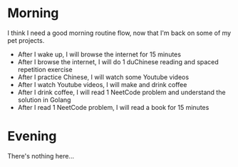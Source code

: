 # Morning
I think I need a good morning routine flow, now that I'm back on some of my pet projects.
- After I wake up, I will browse the internet for 15 minutes
- After I browse the internet, I will do 1 duChinese reading and spaced repetition exercise
- After I practice Chinese, I will watch some Youtube videos
- After I watch Youtube videos, I will make and drink coffee
- After I drink coffee, I will read 1 NeetCode problem and understand the solution in Golang
- After I read 1 NeetCode problem, I will read a book for 15 minutes

# Evening
There's nothing here...